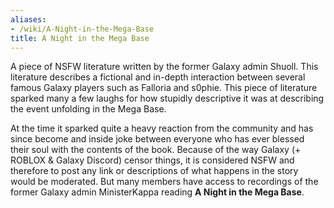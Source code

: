 ```yaml
---
aliases:
- /wiki/A-Night-in-the-Mega-Base
title: A Night in the Mega Base
---
```


A piece of NSFW literature written by the former Galaxy admin Shuoll. This literature describes a fictional and in-depth interaction between several famous Galaxy players such as Falloria and s0phie. This piece of literature sparked many a few laughs for how stupidly descriptive it was at describing the event unfolding in the Mega Base.

At the time it sparked quite a heavy reaction from the community and has since become and inside joke between everyone who has ever blessed their soul with the contents of the book. Because of the way Galaxy (+ ROBLOX & Galaxy Discord) censor things, it is considered NSFW and therefore to post any link or descriptions of what happens in the story would be moderated. But many members have access to recordings of the former Galaxy admin MinisterKappa reading **A Night in the Mega Base**.